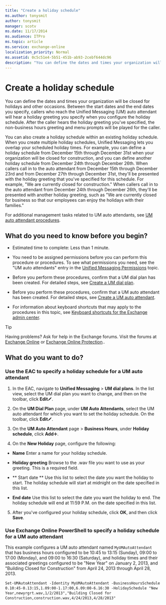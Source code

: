 ```yaml
---
title: "Create a holiday schedule"
ms.author: tonysmit
author: tonysmit
manager: scotv
ms.date: 11/17/2014
ms.audience: ITPro
ms.topic: article
ms.service: exchange-online
localization_priority: Normal
ms.assetid: 0c5c51e4-5b51-451b-ab93-2cebf644dc96
description: "You can define the dates and times your organization will be closed for holidays and other occasions. Between the start dates and the end dates you specify, callers who reach the Unified Messaging (UM) auto attendant will hear a holiday greeting you specify when you configure the holiday schedule. After the caller hears the holiday greeting you've specified, the non-business hours greeting and menu prompts will be played for the caller."
---
```


# Create a holiday schedule

You can define the dates and times your organization will be closed for holidays and other occasions. Between the start dates and the end dates you specify, callers who reach the Unified Messaging (UM) auto attendant will hear a holiday greeting you specify when you configure the holiday schedule. After the caller hears the holiday greeting you've specified, the non-business hours greeting and menu prompts will be played for the caller. 
  
You can also create a holiday schedule within an existing holiday schedule. When you create multiple holiday schedules, Unified Messaging lets you overlap your scheduled holiday times. For example, you can define a holiday schedule from December 15th through December 31st when your organization will be closed for construction, and you can define another holiday schedule from December 24th through December 26th. When callers call in to the auto attendant from December 15th through December 23rd and from December 27th through December 31st, they'll be presented with the holiday greeting that you've specified for this schedule. For example, "We are currently closed for construction." When callers call in to the auto attendant from December 24th through December 26th, they'll be presented with another holiday greeting, such as "We are currently closed for business so that our employees can enjoy the holidays with their families."
  
For additional management tasks related to UM auto attendants, see [UM auto attendant procedures](um-auto-attendant-procedures.md).
  
## What do you need to know before you begin?

- Estimated time to complete: Less than 1 minute.
    
- You need to be assigned permissions before you can perform this procedure or procedures. To see what permissions you need, see the "UM auto attendants" entry in the [Unified Messaging Permissions](https://technet.microsoft.com/library/d326c3bc-8f33-434a-bf02-a83cc26a5498.aspx) topic. 
    
- Before you perform these procedures, confirm that a UM dial plan has been created. For detailed steps, see [Create a UM dial plan](../../voice-mail-unified-messaging/connect-voice-mail-system/create-um-dial-plan.md).
    
- Before you perform these procedures, confirm that a UM auto attendant has been created. For detailed steps, see [Create a UM auto attendant](create-a-um-auto-attendant.md).
    
- For information about keyboard shortcuts that may apply to the procedures in this topic, see [Keyboard shortcuts for the Exchange admin center](../../accessibility/keyboard-shortcuts-in-admin-center.md).
    
> [!TIP]
> Having problems? Ask for help in the Exchange forums. Visit the forums at [Exchange Online](https://go.microsoft.com/fwlink/p/?linkId=267542) or [Exchange Online Protection](https://go.microsoft.com/fwlink/p/?linkId=285351).. 
  
## What do you want to do?

### Use the EAC to specify a holiday schedule for a UM auto attendant

1. In the EAC, navigate to **Unified Messaging** \> **UM dial plans**. In the list view, select the UM dial plan you want to change, and then on the toolbar, click **Edit**![Edit icon](../../media/ITPro_EAC_EditIcon.gif).
    
2. On the **UM Dial Plan** page, under **UM Auto Attendants**, select the UM auto attendant for which you want to set the holiday schedule. On the toolbar, click **Edit**![Edit icon](../../media/ITPro_EAC_EditIcon.gif).
    
3. On the **UM Auto Attendant** page \> **Business Hours**, under **Holiday schedule**, click **Add**![Add Icon](../../media/ITPro_EAC_AddIcon.gif).
    
4. On the **New Holiday** page, configure the following: 
    
  - **Name** Enter a name for your holiday schedule. 
    
  - **Holiday greeting** Browse to the .wav file you want to use as your greeting. This is a required field. 
    
  - ** Start date ** Use this list to select the date you want the holiday to start. The holiday schedule will start at midnight on the date specified in this list. 
    
  - **End date** Use this list to select the date you want the holiday to end. The holiday schedule will end at 11:59 P.M. on the date specified in this list. 
    
5. After you've configured your holiday schedule, click **OK**, and then click **Save**.
    
### Use Exchange Online PowerShell to specify a holiday schedule for a UM auto attendant

This example configures a UM auto attendant named `MyUMAutoAttendant` that has business hours configured to be 10:45 to 13:15 (Sunday), 09:00 to 17:00 (Monday), and 09:00 to 16:30 (Saturday), and holiday times and their associated greetings configured to be "New Year" on January 2, 2013, and "Building Closed for Construction" from April 24, 2013 through April 28, 2013. 
  
```
Set-UMAutoAttendant -Identity MyUMAutoAttendant -BusinessHoursSchedule 0.10:45-0.13:15,1.09:00-1.17:00,6.09:00-6.16:30 -HolidaySchedule "New Year,newyrgrt.wav,1/2/2013","Building Closed for Construction,construction.wav,4/24/2013,4/28/2013"
```


